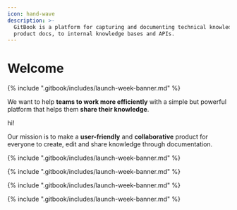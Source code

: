 ```yaml
---
icon: hand-wave
description: >-
  GitBook is a platform for capturing and documenting technical knowledge — from
  product docs, to internal knowledge bases and APIs.
---
```


# Welcome

{% include ".gitbook/includes/launch-week-banner.md" %}

We want to help **teams to work more efficiently** with a simple but powerful platform that helps them **share their knowledge**.

hi!

Our mission is to make a **user-friendly** and **collaborative** product for everyone to create, edit and share knowledge through documentation.

{% include ".gitbook/includes/launch-week-banner.md" %}

{% include ".gitbook/includes/launch-week-banner.md" %}

{% include ".gitbook/includes/launch-week-banner.md" %}

{% include ".gitbook/includes/launch-week-banner.md" %}

